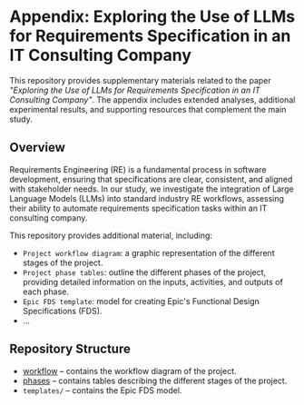 # Appendix: Exploring the Use of LLMs for Requirements Specification in an IT Consulting Company  

This repository provides supplementary materials related to the paper *"Exploring the Use of LLMs for Requirements Specification in an IT Consulting Company"*. The appendix includes extended analyses, additional experimental results, and supporting resources that complement the main study.  

## Overview  
Requirements Engineering (RE) is a fundamental process in software development, ensuring that specifications are clear, consistent, and aligned with stakeholder needs. In our study, we investigate the integration of Large Language Models (LLMs) into standard industry RE workflows, assessing their ability to automate requirements specification tasks within an IT consulting company.  


This repository provides additional material, including:  
- `Project workflow diagram`: a graphic representation of the different stages of the project.
- `Project phase tables`: outline the different phases of the project, providing detailed information on the inputs, activities, and outputs of each phase.
- `Epic FDS template`: model for creating Epic's Functional Design Specifications (FDS).
- ...

## Repository Structure  
- [workflow](workflow/) – contains the workflow diagram of the project.
- [phases](phases/) – contains tables describing the different stages of the project.  
- `templates/` – contains the Epic FDS model.  
